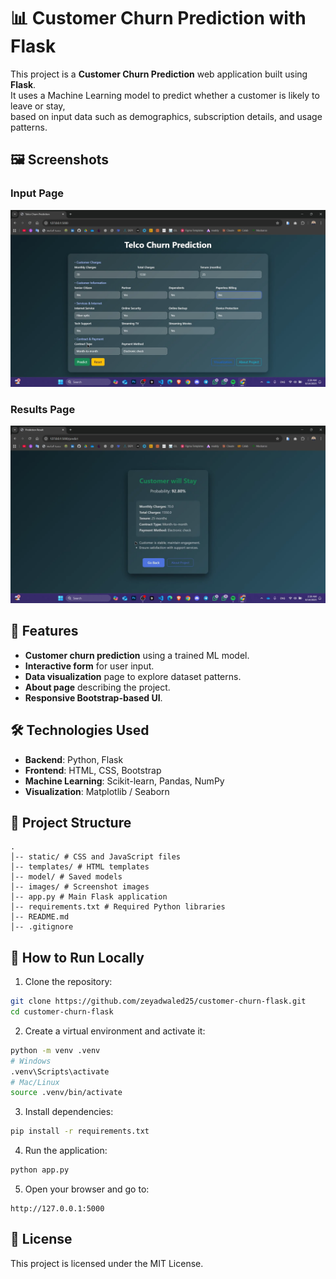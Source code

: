 # 📊 Customer Churn Prediction with Flask

This project is a **Customer Churn Prediction** web application built using **Flask**.  
It uses a Machine Learning model to predict whether a customer is likely to leave or stay,  
based on input data such as demographics, subscription details, and usage patterns.

## 🖼️ Screenshots

### Input Page
![Input Page](./app/static/images/input_form.png)

### Results Page
![Results Page](./app/static/images/results_page.png)

## 📌 Features
- **Customer churn prediction** using a trained ML model.
- **Interactive form** for user input.
- **Data visualization** page to explore dataset patterns.
- **About page** describing the project.
- **Responsive Bootstrap-based UI**.

## 🛠️ Technologies Used
- **Backend**: Python, Flask
- **Frontend**: HTML, CSS, Bootstrap
- **Machine Learning**: Scikit-learn, Pandas, NumPy
- **Visualization**: Matplotlib / Seaborn

## 📂 Project Structure
```
.
│-- static/ # CSS and JavaScript files
│-- templates/ # HTML templates
│-- model/ # Saved models
│-- images/ # Screenshot images
│-- app.py # Main Flask application
│-- requirements.txt # Required Python libraries
│-- README.md
│-- .gitignore
```

## 🚀 How to Run Locally
1. Clone the repository:
```bash
git clone https://github.com/zeyadwaled25/customer-churn-flask.git
cd customer-churn-flask
```

2. Create a virtual environment and activate it:
```bash
python -m venv .venv
# Windows
.venv\Scripts\activate
# Mac/Linux
source .venv/bin/activate
```

3. Install dependencies:
```bash
pip install -r requirements.txt
```

4. Run the application:
```bash
python app.py
```

5. Open your browser and go to:
```
http://127.0.0.1:5000
```

## 📜 License
This project is licensed under the MIT License.